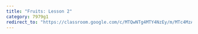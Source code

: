 ```yaml
---
title: "Fruits: Lesson 2"
category: 7979g1
redirect_to: "https://classroom.google.com/c/MTQwNTg4MTY4NzEy/m/MTc4MzA4NjI1NzEw/details"
---
```

